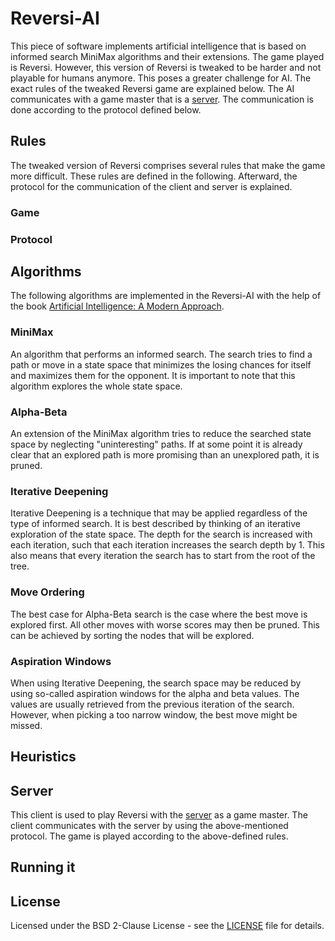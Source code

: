 # Reversi-AI
This piece of software implements artificial intelligence that is based on informed search MiniMax algorithms and their extensions.
The game played is Reversi. However, this version of Reversi is tweaked to be harder and not playable for humans anymore.
This poses a greater challenge for AI. The exact rules of the tweaked Reversi game are explained below.
The AI communicates with a game master that is a [server](https://github.com/marcluque/Reversi-Server).
The communication is done according to the protocol defined below.

## Rules
The tweaked version of Reversi comprises several rules that make the game more difficult.
These rules are defined in the following.
Afterward, the protocol for the communication of the client and server is explained.

### Game


### Protocol

## Algorithms
The following algorithms are implemented in the Reversi-AI with the help of the book [Artificial Intelligence: A Modern Approach](http://aima.cs.berkeley.edu/).

### MiniMax
An algorithm that performs an informed search.
The search tries to find a path or move in a state space that minimizes the losing chances for itself and maximizes them for the opponent.
It is important to note that this algorithm explores the whole state space.

### Alpha-Beta
An extension of the MiniMax algorithm tries to reduce the searched state space by neglecting "uninteresting" paths.
If at some point it is already clear that an explored path is more promising than an unexplored path, it is pruned.

### Iterative Deepening
Iterative Deepening is a technique that may be applied regardless of the type of informed search.
It is best described by thinking of an iterative exploration of the state space.
The depth for the search is increased with each iteration, such that each iteration increases the search depth by 1.
This also means that every iteration the search has to start from the root of the tree.

### Move Ordering
The best case for Alpha-Beta search is the case where the best move is explored first.
All other moves with worse scores may then be pruned.
This can be achieved by sorting the nodes that will be explored.

### Aspiration Windows
When using Iterative Deepening, the search space may be reduced by using so-called aspiration windows for the alpha and beta values.
The values are usually retrieved from the previous iteration of the search.
However, when picking a too narrow window, the best move might be missed.

## Heuristics

## Server
This client is used to play Reversi with the [server](https://github.com/marcluque/Reversi-Server) as a game master.
The client communicates with the server by using the above-mentioned protocol.
The game is played according to the above-defined rules.

## Running it

## License
Licensed under the BSD 2-Clause License - see the [LICENSE](https://github.com/marcluque/Reversi-AI/blob/master/LICENSE) file for details.
